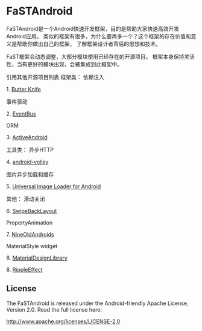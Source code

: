 FaSTAndroid
===========

FaSTAndroid是一个Android快速开发框架，目的是帮助大家快速高效开发Android应用。
类似的框架有很多，为什么要再多一个？这个框架的存在价值和意义是帮助你做出自己的框架，
了解框架设计者背后的思想和技术。

FaST框架会动态调整，大部分模块使用已经存在的开源项目。
框架本身保持灵活性，当有更好的模块出现，会被集成到此框架中。


引用其他开源项目列表
框架类：
依赖注入
<p>1. <a href="https://github.com/JakeWharton/butterknife">Butter Knife</a> </p>
事件驱动
<p>2. <a href="https://github.com/greenrobot/EventBus">EventBus</a> </p>
ORM
<p>3. <a href="https://github.com/pardom/ActiveAndroid">ActiveAndroid</a></p>

工具类：
异步HTTP
<p>4. <a href="https://github.com/mcxiaoke/android-volley">android-volley</a> </p>
图片异步加载和缓存
<p>5. <a href="https://github.com/nostra13/Android-Universal-Image-Loader">Universal Image Loader for Android</a></p>

其他：
滑动关闭
<p>6. <a href="https://github.com/Issacw0ng/SwipeBackLayout">SwipeBackLayout</a></p>
PropertyAnimation
<p>7. <a href="https://github.com/JakeWharton/NineOldAndroids">NineOldAndroids</a></p>

MaterialStyle
widget
<p>8. <a href="https://github.com/navasmdc/MaterialDesignLibrary">MaterialDesignLibrary</a></p>

<p>8. <a href="https://github.com/traex/RippleEffect">RippleEffect</a></p>




<h2 id="license">License</h2>
<p>The FaSTAndroid is released under the Android-friendly
Apache License, Version 2.0. Read the full license here:</p>

<p><a href="http://www.apache.org/licenses/LICENSE-2.0">http://www.apache.org/licenses/LICENSE-2.0</a></p>

<!--
  <h2>关于作者</h2>
<p>
   隋雨辰 Android架构师
   厦门新博教育联合创始人
   厦门GDG联合负责人  
   51CTO学院签约讲师  
   多贝网特约讲师 
</p>-->
